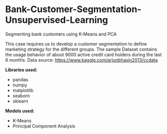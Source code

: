 # Bank-Customer-Segmentation-Unsupervised-Learning
Segmenting bank customers using K-Means and PCA

This case requires us to develop a customer segmentation to define marketing strategy for the different groups. The
sample Dataset contains the usage behavior of about 9000 active credit card holders during the last 6 months. 
Data source: https://www.kaggle.com/arjunbhasin2013/ccdata

**Libraries used:**
* pandas 
* numpy
* matplotlib
* seaborn
* sklearn


**Models used:**
* K-Means
* Principal Component Analysis
